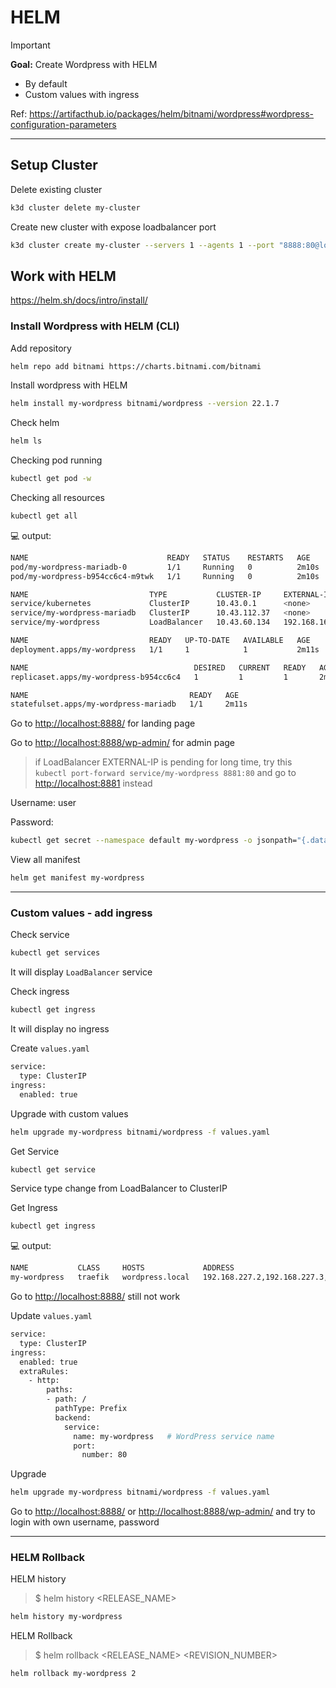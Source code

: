 # HELM

> [!IMPORTANT]  
> **Goal:** Create Wordpress with HELM
>
> - By default
> - Custom values with ingress

Ref: <https://artifacthub.io/packages/helm/bitnami/wordpress#wordpress-configuration-parameters>

---

## Setup Cluster

Delete existing cluster

```sh
k3d cluster delete my-cluster
```

Create new cluster with expose loadbalancer port

```sh
k3d cluster create my-cluster --servers 1 --agents 1 --port "8888:80@loadbalancer"
```

## Work with HELM

<https://helm.sh/docs/intro/install/>

### Install Wordpress with HELM (CLI)

Add repository

```sh
helm repo add bitnami https://charts.bitnami.com/bitnami
```

Install wordpress with HELM

```sh
helm install my-wordpress bitnami/wordpress --version 22.1.7
```

Check helm

```sh
helm ls
```

Checking pod running

```sh
kubectl get pod -w
```

Checking all resources

```sh
kubectl get all
```

:computer: output:

```sh
NAME                               READY   STATUS    RESTARTS   AGE
pod/my-wordpress-mariadb-0         1/1     Running   0          2m10s
pod/my-wordpress-b954cc6c4-m9twk   1/1     Running   0          2m10s

NAME                           TYPE           CLUSTER-IP     EXTERNAL-IP                                               PORT(S)                      AGE
service/kubernetes             ClusterIP      10.43.0.1      <none>                                                    443/TCP                      3m4s
service/my-wordpress-mariadb   ClusterIP      10.43.112.37   <none>                                                    3306/TCP                     2m11s
service/my-wordpress           LoadBalancer   10.43.60.134   192.168.165.2,192.168.165.3,192.168.165.4,192.168.165.5   80:30577/TCP,443:30499/TCP   2m11s

NAME                           READY   UP-TO-DATE   AVAILABLE   AGE
deployment.apps/my-wordpress   1/1     1            1           2m11s

NAME                                     DESIRED   CURRENT   READY   AGE
replicaset.apps/my-wordpress-b954cc6c4   1         1         1       2m11s

NAME                                    READY   AGE
statefulset.apps/my-wordpress-mariadb   1/1     2m11s
```

Go to <http://localhost:8888/> for landing page

Go to <http://localhost:8888/wp-admin/> for admin page

> if LoadBalancer EXTERNAL-IP is pending for long time, try this `kubectl port-forward service/my-wordpress 8881:80` and go to <http://localhost:8881> instead

Username: user

Password:

```sh
kubectl get secret --namespace default my-wordpress -o jsonpath="{.data.wordpress-password}" | base64 -d ; echo
```

View all manifest

```sh
helm get manifest my-wordpress
```

---

### Custom values - add ingress

Check service

```sh
kubectl get services
```

It will display `LoadBalancer` service

Check ingress

```sh
kubectl get ingress
```

It will display no ingress

Create `values.yaml`

```sh
service:
  type: ClusterIP
ingress:
  enabled: true
```

Upgrade with custom values

```sh
helm upgrade my-wordpress bitnami/wordpress -f values.yaml
```

Get Service

```sh
kubectl get service
```

Service type change from LoadBalancer to ClusterIP

Get Ingress

```sh
kubectl get ingress
```

:computer: output:

```sh
NAME           CLASS     HOSTS             ADDRESS                                                   PORTS   AGE
my-wordpress   traefik   wordpress.local   192.168.227.2,192.168.227.3,192.168.227.4,192.168.227.5   80      4m53s
```

Go to <http://localhost:8888/> still not work

Update `values.yaml`

```sh
service:
  type: ClusterIP
ingress:
  enabled: true
  extraRules:
    - http:
        paths:
        - path: /
          pathType: Prefix
          backend:
            service:
              name: my-wordpress   # WordPress service name
              port:
                number: 80 
```

Upgrade

```sh
helm upgrade my-wordpress bitnami/wordpress -f values.yaml
```

Go to <http://localhost:8888/> or <http://localhost:8888/wp-admin/> and try to login with own username, password

---

### HELM Rollback

HELM history
> $ helm history <RELEASE_NAME>

```sh
helm history my-wordpress
```

HELM Rollback
> $ helm rollback <RELEASE_NAME> <REVISION_NUMBER>

```sh
helm rollback my-wordpress 2
```
